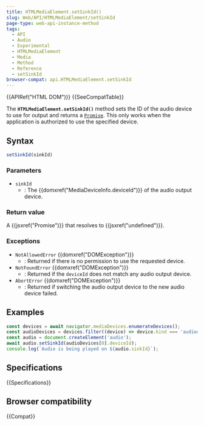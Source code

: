 ```yaml
---
title: HTMLMediaElement.setSinkId()
slug: Web/API/HTMLMediaElement/setSinkId
page-type: web-api-instance-method
tags:
  - API
  - Audio
  - Experimental
  - HTMLMediaElement
  - Media
  - Method
  - Reference
  - setSinkId
browser-compat: api.HTMLMediaElement.setSinkId
---
```

{{APIRef("HTML DOM")}} {{SeeCompatTable}}

The **`HTMLMediaElement.setSinkId()`** method sets the ID of
the audio device to use for output and returns a [`Promise`](/en-US/docs/Web/JavaScript/Reference/Global_Objects/Promise).
This only works when the application is authorized to use the specified device.

## Syntax

```js
setSinkId(sinkId)
```

### Parameters

- `sinkId`
  - : The {{domxref("MediaDeviceInfo.deviceId")}} of the audio output device.

### Return value

A {{jsxref("Promise")}} that resolves to {{jsxref("undefined")}}.

### Exceptions

- `NotAllowedError` {{domxref("DOMException")}}
  - : Returned if there is no permission to use the requested device.
- `NotFoundError` {{domxref("DOMException")}}
  - : Returned if the `deviceId` does not match any audio output device.
- `AbortError` {{domxref("DOMException")}}
  - : Returned if switching the audio output device to the new audio device failed.

## Examples

```js
const devices = await navigator.mediaDevices.enumerateDevices();
const audioDevices = devices.filter((device) => device.kind === 'audiooutput');
const audio = document.createElement('audio');
await audio.setSinkId(audioDevices[0].deviceId);
console.log(`Audio is being played on ${audio.sinkId}`);
```

## Specifications

{{Specifications}}

## Browser compatibility

{{Compat}}
